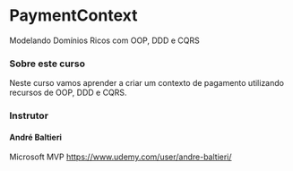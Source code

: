 # PaymentContext

Modelando Domínios Ricos com OOP, DDD e CQRS

### Sobre este curso

Neste curso vamos aprender a criar um contexto de pagamento utilizando recursos de OOP, DDD e CQRS.

### Instrutor

#### André Baltieri

Microsoft MVP
https://www.udemy.com/user/andre-baltieri/

